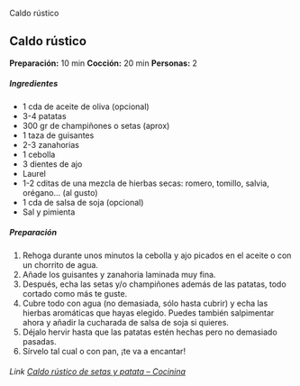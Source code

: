 Caldo rústico

## Caldo rústico

**Preparación:** 10 min
**Cocción:** 20 min
**Personas:** 2

##### Ingredientes

* 1 cda de aceite de oliva (opcional)
* 3-4 patatas
* 300 gr de champiñones o setas (aprox)
* 1 taza de guisantes
* 2-3 zanahorias
* 1 cebolla
* 3 dientes de ajo
* Laurel
* 1-2 cditas de una mezcla de hierbas secas: romero, tomillo, salvia, orégano... (al gusto)
* 1 cda de salsa de soja (opcional)
* Sal y pimienta

##### Preparación

1. Rehoga durante unos minutos la cebolla y ajo picados en el aceite o con un chorrito de agua. 
2. Añade los guisantes y zanahoria laminada muy fina. 
3. Después, echa las setas y/o champiñones además de las patatas, todo cortado como más te guste.
4. Cubre todo con agua (no demasiada, sólo hasta cubrir) y echa las hierbas aromáticas que hayas elegido. Puedes también salpimentar ahora y añadir la cucharada de salsa de soja si quieres.
5. Déjalo hervir hasta que las patatas estén hechas pero no demasiado pasadas.
6. Sírvelo tal cual o con pan, ¡te va a encantar!


###### Link [Caldo rústico de setas y patata – Cocinina](https://cocinina.com/2018/01/16/caldo-rustico-de-setas-y-patata/)